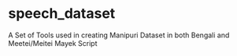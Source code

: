 # speech_dataset
A Set of Tools used in creating Manipuri Dataset in both Bengali and Meetei/Meitei Mayek Script
